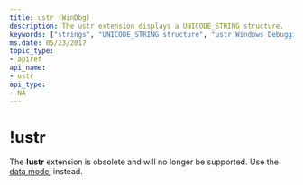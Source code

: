 ```yaml
---
title: ustr (WinDbg)
description: The ustr extension displays a UNICODE_STRING structure.
keywords: ["strings", "UNICODE_STRING structure", "ustr Windows Debugging"]
ms.date: 05/23/2017
topic_type:
- apiref
api_name:
- ustr
api_type:
- NA
---
```


# !ustr


The **!ustr** extension is obsolete and will no longer be supported. Use the [data model](https://docs.microsoft.com/en-us/windows-hardware/drivers/debugger/dx--display-visualizer-variables-) instead.
